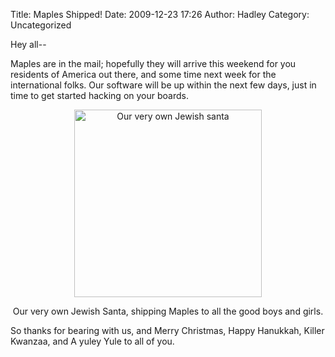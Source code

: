 Title: Maples Shipped!
Date: 2009-12-23 17:26
Author: Hadley
Category: Uncategorized

Hey all--

Maples are in the mail; hopefully they will arrive this weekend for you
residents of America out there, and some time next week for the
international folks. Our software will be up within the next few days,
just in time to get started hacking on your boards.

<center>
<img src="http://leaflabs.com/wp-content/uploads/DSC_83091-678x1024.jpg" alt="Our very own Jewish santa" width="300px">

Our very own Jewish Santa, shipping Maples to all the good boys and girls.
</center>

So thanks for bearing with us, and Merry Christmas, Happy Hanukkah,
Killer Kwanzaa, and A yuley Yule to all of you.
